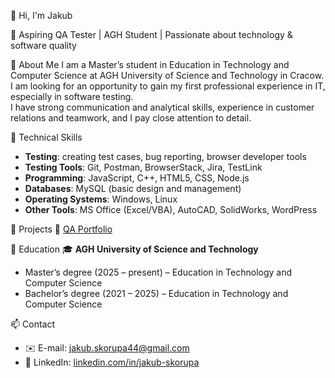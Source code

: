 👋 Hi, I'm Jakub 

🎯 Aspiring QA Tester | AGH Student | Passionate about technology & software quality  

🔹 About Me
I am a Master’s student in Education in Technology and Computer Science at AGH University of Science and Technology in Cracow.  
I am looking for an opportunity to gain my first professional experience in IT, especially in software testing.  
I have strong communication and analytical skills, experience in customer relations and teamwork, and I pay close attention to detail.  

🔹 Technical Skills
- **Testing**: creating test cases, bug reporting, browser developer tools  
- **Testing Tools**: Git, Postman, BrowserStack, Jira, TestLink  
- **Programming**: JavaScript, C++, HTML5, CSS, Node.js  
- **Databases**: MySQL (basic design and management)  
- **Operating Systems**: Windows, Linux  
- **Other Tools**: MS Office (Excel/VBA), AutoCAD, SolidWorks, WordPress  

🔹 Projects
📂 [QA Portfolio](https://github.com/jakubskorupa02/QA-Portfolio) 

🔹 Education
🎓 **AGH University of Science and Technology**  
- Master’s degree (2025 – present) – Education in Technology and Computer Science  
- Bachelor’s degree (2021 – 2025) – Education in Technology and Computer Science  

📫 Contact
- ✉️ E-mail: jakub.skorupa44@gmail.com  
- 🔗 LinkedIn: [linkedin.com/in/jakub-skorupa](https://www.linkedin.com/in/jakub-skorupa-6b6546316)  
